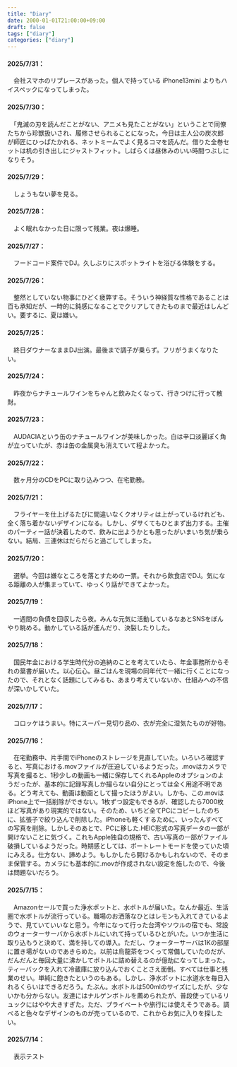 ```yaml
---
title: "Diary"
date: 2000-01-01T21:00:00+09:00
draft: false
tags: ["diary"]
categories: ["diary"]
---
```


<!-- 追記テンプレ -->
<!-- #### YYYY/MM/DD： -->
<!-- 本文 -->
#### 2025/7/31：
　会社スマホのリプレースがあった。個人で持っている iPhone13mini よりもハイスペックになってしまった。
#### 2025/7/30：
　「鬼滅の刃を読んだことがない、アニメも見たことがない」ということで同僚たちから珍獣扱いされ、履修させられることになった。今日は主人公の炭次郎が師匠にひっぱたかれる、ネットミームでよく見るコマを読んだ。借りた全巻セットは机の引き出しにジャストフィット。しばらくは昼休みのいい時間つぶしになりそう。
#### 2025/7/29：
　しょうもない夢を見る。
#### 2025/7/28：
　よく眠れなかった日に限って残業。夜は爆睡。
#### 2025/7/27：
　フードコード案件でDJ。久しぶりにスポットライトを浴びる体験をする。
#### 2025/7/26：
　整然としていない物事にひどく疲弊する。そういう神経質な性格であることは百も承知だが、一時的に鈍感になることでクリアしてきたものまで最近はしんどい。要するに、夏は嫌い。
#### 2025/7/25：
　終日ダウナーなままDJ出演。最後まで調子が乗らず。フリがうまくなりたい。
#### 2025/7/24：
　昨夜からナチュールワインをちゃんと飲みたくなって、行きつけに行って散財。
#### 2025/7/23：
　AUDACIAという缶のナチュールワインが美味しかった。白は辛口淡麗ぽく角が立っていたが、赤は缶の金属臭も消えていて程よかった。
#### 2025/7/22：
　数ヶ月分のCDをPCに取り込みつつ、在宅勤務。
#### 2025/7/21：
　フライヤーを仕上げるたびに間違いなくクオリティは上がっているけれども、全く落ち着かないデザインになる。しかし、ダサくてもひとまず出力する。主催のパーティー話が決着したので、飲みに出ようかとも思ったがいまいち気が乗らない。結局、三連休はだらだらと過ごしてしまった。
#### 2025/7/20：
　選挙。今回は嫌なところを落とすための一票。それから飲食店でDJ。気になる距離の人が集まっていて、ゆっくり話ができてよかった。
#### 2025/7/19：
　一週間の負債を回収したら夜。みんな元気に活動しているなあとSNSをぼんやり眺める。動かしている話が進んだり、決裂したりした。
#### 2025/7/18：
　国民年金における学生時代分の追納のことを考えていたら、年金事務所からそれの葉書が届いた。以心伝心。昼ごはんを現場の同年代で一緒に行くことになったので、それとなく話題にしてみるも、あまり考えていないか、仕組みへの不信が深いかしていた。
#### 2025/7/17：
　コロッケはうまい。特にスーパー見切り品の、衣が完全に湿気たものが好物。
#### 2025/7/16：
　在宅勤務中、片手間でiPhoneのストレージを見直していた。いろいろ確認すると、写真における.movファイルが圧迫しているようだった。.movはカメラで写真を撮ると、1秒少しの動画も一緒に保存してくれるAppleのオプションのようだったが、基本的に記録写真しか撮らない自分にとっては全く用途不明である。どう考えても、動画は動画として撮ったほうがよい。しかも、この.movはiPhone上で一括削除ができない。1枚ずつ設定もできるが、確認したら7000枚ほど写真があり現実的ではない。そのため、いちど全てPCにコピーしたのちに、拡張子で絞り込んで削除した。iPhoneも軽くするために、いったんすべての写真を削除。しかしそのあとで、PCに移した.HEIC形式の写真データの一部が開けないことに気づく。これもApple独自の規格で、古い写真の一部がファイル破損しているようだった。時期感としては、ポートレートモードを使っていた頃にみえる。仕方ない、諦めよう。もしかしたら開けるかもしれないので、そのまま保管する。カメラにも基本的に.movが作成されない設定を施したので、今後は問題ないだろう。
#### 2025/7/15：
　Amazonセールで買った浄水ポットと、水ボトルが届いた。なんか最近、生活圏で水ボトルが流行っている。職場のお洒落なひとはレモンも入れてきているようで、見ていていいなと思う。今年になって行った台湾やソウルの宿でも、常設のウォーターサーバから水ボトルにいれて持っているひとがいた。いつか生活に取り込もうと決めて、満を持しての導入。ただし、ウォーターサーバは1Kの部屋に置き場がないのであきらめた。以前は烏龍茶をつくって常備していたのだが、だんだんと毎回大量に沸かしてボトルに詰め替えるのが億劫になってしまった。ティーバックを入れて冷蔵庫に放り込んでおくことさえ面倒。すべては仕事と残業のせい。単純に飽きたというのもある。しかし、浄水ポットに水道水を毎日入れるくらいはできるだろう。たぶん。水ボトルは500mlのサイズにしたが、少ないかも分からない。友達にはナルゲンボトルを薦められたが、普段使っているリュックにはやや大きすぎた。ただ、プライベートや旅行には使えそうである。調べると色々なデザインのものが売っているので、これからお気に入りを探したい。
#### 2025/7/14：
　表示テスト